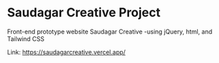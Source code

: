 ﻿# Saudagar Creative Project
Front-end prototype website Saudagar Creative
-using jQuery, html, and Tailwind CSS

Link: https://saudagarcreative.vercel.app/
